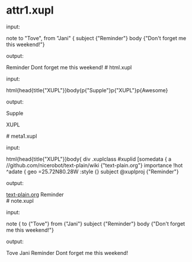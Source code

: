# attr1.xupl

input:

note to "Tove", from "Jani" {
  subject {"Reminder"}
  body {"Don't forget me this weekend!"}


output:

<?xml version="1.1" encoding="UTF-8"?>
<note to="Tove" from="Jani">
  <subject>Reminder</subject>
  <body>Dont forget me this weekend!</body>
</note>
# html.xupl

input:

html{head{title{"XUPL"}}body{p{"Supple"}p{"XUPL"}p{Awesome}


output:

<?xml version="1.1" encoding="UTF-8"?>
<html>
  <head>
    <title>XUPL</title>
  </head>
  <body>
    <p>Supple</p>
    <p>XUPL</p>
    <p>
      <Awesome/>
    </p>
  </body>
</html>
# meta1.xupl

input:

html{head{title{"XUPL"}}body{
	div .xuplclass #xuplid [somedata {
		a //github.com/nicerobot/text-plain/wiki {"text-plain.org"}
		importance !hot ^adate {
			geo =25.72N80.28W :style {}
		  subject @xuplproj {"Reminder"}


output:

<?xml version="1.1" encoding="UTF-8"?>
<html>
  <head>
    <title>XUPL</title>
  </head>
  <body>
    <div class="xuplclass" id="xuplid" data="somedata">
      <a href="//github.com/nicerobot/text-plain/wiki">text-plain.org</a>
      <importance priority="hot" at="adate">
        <geo location="25.72N80.28W" type="style"/>
        <subject project="xuplproj">Reminder</subject>
      </importance>
    </div>
  </body>
</html>
# note.xupl

input:

note {
  to {"Tove"}
  from {"Jani"}
  subject {"Reminder"}
  body {"Don't forget me this weekend!"}


output:

<?xml version="1.1" encoding="UTF-8"?>
<note>
  <to>Tove</to>
  <from>Jani</from>
  <subject>Reminder</subject>
  <body>Dont forget me this weekend!</body>
</note>
